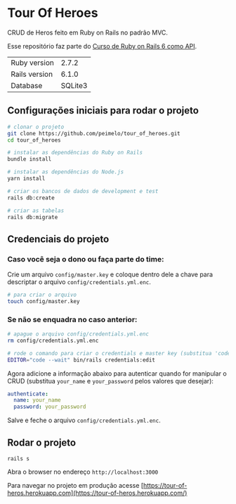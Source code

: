# Tour Of Heroes

CRUD de Heros feito em Ruby on Rails no padrão MVC.

Esse repositório faz parte do [Curso de Ruby on Rails 6 como API](https://www.youtube.com/watch?v=gTR6lx00Nac&list=PLqsayW8DhUmuvgOX08aXYk6Y-HGrdYg20).

<table>
  <tr>
    <td>Ruby version</td>
    <td>
      2.7.2
    </td>
  </tr>
  <tr>
    <td>Rails version</td>
    <td>
      6.1.0
    </td>
  </tr>
  <tr>
    <td>Database</td>
    <td>
      SQLite3
    </td>
  </tr>
</table>

## Configurações iniciais para rodar o projeto

```bash
# clonar o projeto
git clone https://github.com/peimelo/tour_of_heroes.git
cd tour_of_heroes

# instalar as dependências do Ruby on Rails
bundle install

# instalar as dependências do Node.js
yarn install

# criar os bancos de dados de development e test
rails db:create

# criar as tabelas
rails db:migrate
```

## Credenciais do projeto

### Caso você seja o dono ou faça parte do time:

Crie um arquivo `config/master.key` e coloque dentro dele a chave para descriptar o arquivo `config/credentials.yml.enc`.

```bash
# para criar o arquivo
touch config/master.key
```

### Se não se enquadra no caso anterior:

```bash
# apague o arquivo config/credentials.yml.enc
rm config/credentials.yml.enc

# rode o comando para criar o credentials e master key (substitua 'code' caso não use o VS Code)
EDITOR="code --wait" bin/rails credentials:edit
```

Agora adicione a informação abaixo para autenticar quando for manipular o CRUD (substitua `your_name` e `your_password` pelos valores que desejar):

```yml
authenticate:
  name: your_name
  password: your_password
```

Salve e feche o arquivo `config/credentials.yml.enc`.

## Rodar o projeto

```
rails s
```

Abra o browser no endereço `http://localhost:3000`

Para navegar no projeto em produção acesse [https://tour-of-heros.herokuapp.com](https://tour-of-heros.herokuapp.com/)
